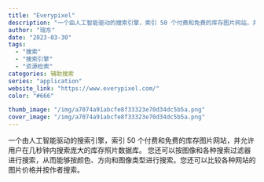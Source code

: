 ```yaml
---
title: "Everypixel"
description: "一个由人工智能驱动的搜索引擎，索引 50 个付费和免费的库存图片网站，并允许用户在几秒钟内搜索庞大的库存照片数据库。 您"
author: "瑞东"
date: "2023-03-30"
tags:
  - "搜索"
  - "搜索引擎"
  - "资源检索"
categories: 辅助搜索
series: "application"
website_link: "https://www.everypixel.com/"
color: "#666"

thumb_image: "/img/a7074a91abcfe8f33323e70d34dc5b5a.png"
cover_image: "/img/a7074a91abcfe8f33323e70d34dc5b5a.png"
---
```


一个由人工智能驱动的搜索引擎，索引 50 个付费和免费的库存图片网站，并允许用户在几秒钟内搜索庞大的库存照片数据库。 您还可以按图像和各种搜索过滤器进行搜索，从而能够按颜色、方向和图像类型进行搜索。您还可以比较各种网站的图片价格并按作者搜索。 